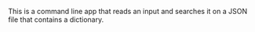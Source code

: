 This is a command line app that reads an input and searches it on a JSON file that contains a dictionary.
